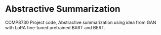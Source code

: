 # Abstractive Summarization
COMP8730 Project code, Abstractive summarization using idea from GAN with LoRA fine-tuned pretrained BART and BERT.
